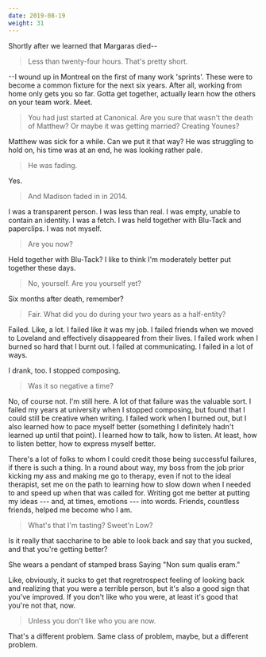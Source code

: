 ```yaml
---
date: 2019-08-19
weight: 31
---
```


Shortly after we learned that Margaras died--

> Less than twenty-four hours. That's pretty short.

--I wound up in Montreal on the first of many work 'sprints'. These were to become a common fixture for the next six years. After all, working from home only gets you so far. Gotta get together, actually learn how the others on your team work. Meet.

> You had just started at Canonical. Are you sure that wasn't the death of Matthew? Or maybe it was getting married? Creating Younes?

Matthew was sick for a while. Can we put it that way? He was struggling to hold on, his time was at an end, he was looking rather pale.

> He was fading.

Yes.

> And Madison faded in in 2014.

I was a transparent person. I was less than real. I was empty, unable to contain an identity. I was a fetch. I was held together with Blu-Tack and paperclips. I was not myself.

> Are you now?

Held together with Blu-Tack? I like to think I'm moderately better put together these days.

> No, yourself. Are you yourself yet?

Six months after death, remember?

> Fair. What did you do during your two years as a half-entity?

Failed. Like, a lot. I failed like it was my job. I failed friends when we moved to Loveland and effectively disappeared from their lives. I failed work when I burned so hard that I burnt out. I failed at communicating. I failed in a lot of ways.

I drank, too. I stopped composing.

> Was it so negative a time?

No, of course not. I'm still here. A lot of that failure was the valuable sort. I failed my years at university when I stopped composing, but found that I could still be creative when writing. I failed work when I burned out, but I also learned how to pace myself better (something I definitely hadn't learned up until that point). I learned how to talk, how to listen. At least, how to listen better, how to express myself better.

There's a lot of folks to whom I could credit those being successful failures, if there is such a thing. In a round about way, my boss from the job prior kicking my ass and making me go to therapy, even if not to the ideal therapist, set me on the path to learning how to slow down when I needed to and speed up when that was called for. Writing got me better at putting my ideas --- and, at times, emotions --- into words. Friends, countless friends, helped me become who I am.

> What's that I'm tasting? Sweet'n Low?

Is it really that saccharine to be able to look back and say that you sucked, and that you're getting better?

<div class="verse">She wears a pendant of stamped brass
    Saying "Non sum qualis eram."</div>

Like, obviously, it sucks to get that regretrospect feeling of looking back and realizing that you were a terrible person, but it's also a good sign that you've improved. If you don't like who you were, at least it's good that you're not that, now.

> Unless you don't like who you are now.

That's a different problem. Same class of problem, maybe, but a different problem.
